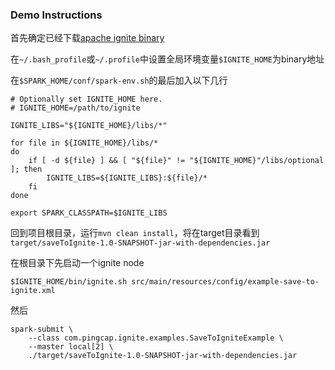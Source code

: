 ### Demo Instructions

首先确定已经下载[apache ignite binary](http://mirrors.tuna.tsinghua.edu.cn/apache//ignite/2.3.0/apache-ignite-fabric-2.3.0-bin.zip)

在`~/.bash_profile`或`~/.profile`中设置全局环境变量`$IGNITE_HOME`为binary地址

在`$SPARK_HOME/conf/spark-env.sh`的最后加入以下几行
```
# Optionally set IGNITE_HOME here.
# IGNITE_HOME=/path/to/ignite

IGNITE_LIBS="${IGNITE_HOME}/libs/*"

for file in ${IGNITE_HOME}/libs/*
do
    if [ -d ${file} ] && [ "${file}" != "${IGNITE_HOME}"/libs/optional ]; then
        IGNITE_LIBS=${IGNITE_LIBS}:${file}/*
    fi
done

export SPARK_CLASSPATH=$IGNITE_LIBS
```

回到项目根目录，运行`mvn clean install`，将在target目录看到`target/saveToIgnite-1.0-SNAPSHOT-jar-with-dependencies.jar`

在根目录下先启动一个ignite node
```
$IGNITE_HOME/bin/ignite.sh src/main/resources/config/example-save-to-ignite.xml 
```

然后
```
spark-submit \
    --class com.pingcap.ignite.examples.SaveToIgniteExample \
    --master local[2] \
    ./target/saveToIgnite-1.0-SNAPSHOT-jar-with-dependencies.jar
```
